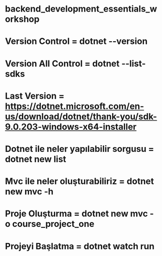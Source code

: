 # backend_development_essentials_workshop

# Version Control = dotnet --version

# Version All Control = dotnet --list-sdks

# Last Version = https://dotnet.microsoft.com/en-us/download/dotnet/thank-you/sdk-9.0.203-windows-x64-installer

# Dotnet ile neler yapılabilir sorgusu = dotnet new list

# Mvc ile neler oluşturabiliriz = dotnet new mvc -h

# Proje Oluşturma =  dotnet new mvc -o course_project_one

# Projeyi Başlatma = dotnet watch run
 
